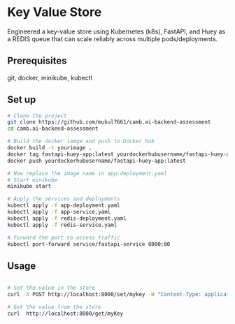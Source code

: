 # Key Value Store

Engineered a key-value store using Kubernetes (k8s), FastAPI, and Huey as a REDIS queue that can scale reliably across multiple pods/deployments.

## Prerequisites

git, docker, minikube, kubectl

## Set up

```bash
# Clone the project
git clone https://github.com/mukul7661/camb.ai-backend-assessment
cd camb.ai-backend-assessment

# Build the docker iamge and push to Docker hub
docker build -t yourimage .
docker tag fastapi-huey-app:latest yourdockerhubusername/fastapi-huey-app:latest
docker push yourdockerhubusername/fastapi-huey-app:latest

# Now replace the image name in app-deployment.yaml
# Start minikube
minikube start

# Apply the services and deployments
kubectl apply -f app-deployment.yaml
kubectl apply -f app-service.yaml
kubectl apply -f redis-deployment.yaml
kubectl apply -f redis-service.yaml

# Forward the port to access traffic
kubectl port-forward service/fastapi-service 8000:80
```

## Usage

```bash

# Set the value in the store
curl -X POST http://localhost:8000/set/mykey -H "Content-Type: application/json" -d '{"value": "myvalue"}'

# Get the value from the store
curl  http://localhost:8000/get/myKey

```
